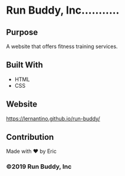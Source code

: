 # Run Buddy, Inc...........

## Purpose
A website that offers fitness training services. 

## Built With
* HTML
* CSS

## Website
https://lernantino.github.io/run-buddy/

## Contribution
Made with ❤️ by Eric

### ©️2019 Run Buddy, Inc 
